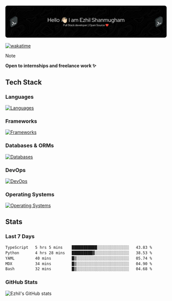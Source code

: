 ![Header](./.github/workflows/header.png)

[![wakatime](https://wakatime.com/badge/user/e780b5d2-6a76-4fde-a594-4ff159327ad3.svg)](https://wakatime.com/@e780b5d2-6a76-4fde-a594-4ff159327ad3)

> [!NOTE]  
> **Open to internships and freelance work ✨**

## Tech Stack

### Languages

[![Languages](https://skillicons.dev/icons?i=python,java,kotlin,javascript,typescript,php&theme=dark)](https://skillicons.dev)

### Frameworks

[![Frameworks](https://skillicons.dev/icons?i=react,next,tailwind,express,flask,jquery,bootstrap&theme=dark)](https://skillicons.dev)

### Databases & ORMs

[![Databases](https://skillicons.dev/icons?i=mysql,postgres,mongodb,prisma&theme=dark)](https://skillicons.dev)

### DevOps

[![DevOps](https://skillicons.dev/icons?i=aws,azure,gcp,cloudflare,vercel,docker,git,github,githubactions,nginx&theme=dark)](https://skillicons.dev)

### Operating Systems

[![Operating Systems](https://skillicons.dev/icons?i=windows,ubuntu&theme=dark)](https://skillicons.dev)

## Stats

### Last 7 Days

<!--START_SECTION:waka-->

```txt
TypeScript   5 hrs 5 mins    ███████████░░░░░░░░░░░░░░   43.83 %
Python       4 hrs 28 mins   █████████▓░░░░░░░░░░░░░░░   38.53 %
YAML         40 mins         █▒░░░░░░░░░░░░░░░░░░░░░░░   05.74 %
MDX          34 mins         █▒░░░░░░░░░░░░░░░░░░░░░░░   04.90 %
Bash         32 mins         █▒░░░░░░░░░░░░░░░░░░░░░░░   04.68 %
```

<!--END_SECTION:waka-->

### GitHub Stats

![Ezhil's GitHub stats](https://github-readme-stats.vercel.app/api?username=ezhil56x&theme=dark&show_icons=true)
